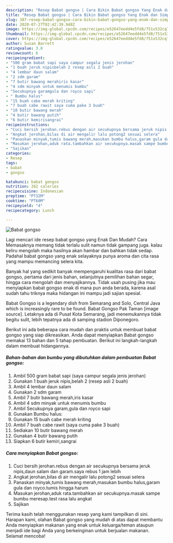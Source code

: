 ```yaml
---
description: "Resep Babat gongso | Cara Bikin Babat gongso Yang Enak dan Simpel"
title: "Resep Babat gongso | Cara Bikin Babat gongso Yang Enak dan Simpel"
slug: 387-resep-babat-gongso-cara-bikin-babat-gongso-yang-enak-dan-simpel
date: 2020-07-27T02:42:39.948Z
image: https://img-global.cpcdn.com/recipes/e52647eedd4e5fd8/751x532cq70/babat-gongso-foto-resep-utama.jpg
thumbnail: https://img-global.cpcdn.com/recipes/e52647eedd4e5fd8/751x532cq70/babat-gongso-foto-resep-utama.jpg
cover: https://img-global.cpcdn.com/recipes/e52647eedd4e5fd8/751x532cq70/babat-gongso-foto-resep-utama.jpg
author: Susan Barrett
ratingvalue: 3.8
reviewcount: 6
recipeingredient:
- "500 gram babat sapi saya campur segala jenis jerohan"
- "1 buah jeruk nipisbelah 2 resep asli 2 buah"
- "4 lembar daun salam"
- "2 sdm garam"
- "7 butir bawang merahiris kasar"
- "4 sdm minyak untuk menumis bumbu"
- "Secukupnya garamgula dan royco sapi"
- " Bumbu halus"
- "15 buah cabe merah kriting"
- "7 buah cabe rawit saya cuma pake 3 buah"
- "10 butir bawang merah"
- "4 butir bawang putih"
- "6 butir kemirisangrai"
recipeinstructions:
- "Cuci bersih jerohan.rebus dengan air secukupnya bersama jeruk nipis,daun salam dan garam.saya rebus 1 jam lebih"
- "Angkat jerohan,bilas di air mengalir lalu potong2 sesuai selera"
- "Panaskan minyak,tumis bawang merah,masukan bumbu halus,garam gula dan royco.tumis hingga harum"
- "Masukan jerohan,aduk rata.tambahkan air secukupnya.masak sampe bumbu meresap.test rasa lalu angkat"
- "Sajikan"
categories:
- Resep
tags:
- babat
- gongso

katakunci: babat gongso 
nutrition: 262 calories
recipecuisine: Indonesian
preptime: "PT32M"
cooktime: "PT60M"
recipeyield: "4"
recipecategory: Lunch

---
```



![Babat gongso](https://img-global.cpcdn.com/recipes/e52647eedd4e5fd8/751x532cq70/babat-gongso-foto-resep-utama.jpg)

Lagi mencari ide resep babat gongso yang Enak Dan Mudah? Cara Memasaknya memang tidak terlalu sulit namun tidak gampang juga. kalau keliru mengolah maka hasilnya akan hambar dan bahkan tidak sedap. Padahal babat gongso yang enak selayaknya punya aroma dan cita rasa yang mampu memancing selera kita.

Banyak hal yang sedikit banyak mempengaruhi kualitas rasa dari babat gongso, pertama dari jenis bahan, selanjutnya pemilihan bahan segar, hingga cara mengolah dan menyajikannya. Tidak usah pusing jika mau menyiapkan babat gongso enak di mana pun anda berada, karena asal sudah tahu triknya maka hidangan ini mampu jadi sajian spesial.

Babat Gongso is a legendary dish from Semarang and Solo, Central Java which is increasingly rare to be found. Babat Gongso Pak Taman [image source]. Letaknya ada di Pusat Kota Semarang, jadi menemukannya tidak begitu sulit, lebih tepatnya ada di samping stadion Diponegoro.


Berikut ini ada beberapa cara mudah dan praktis untuk membuat babat gongso yang siap dikreasikan. Anda dapat menyiapkan Babat gongso memakai 13 bahan dan 5 tahap pembuatan. Berikut ini langkah-langkah dalam membuat hidangannya.

<!--inarticleads1-->

##### Bahan-bahan dan bumbu yang dibutuhkan dalam pembuatan Babat gongso:

1. Ambil 500 gram babat sapi (saya campur segala jenis jerohan)
1. Gunakan 1 buah jeruk nipis,belah 2 (resep asli 2 buah)
1. Ambil 4 lembar daun salam
1. Gunakan 2 sdm garam
1. Ambil 7 butir bawang merah,iris kasar
1. Ambil 4 sdm minyak untuk menumis bumbu
1. Ambil Secukupnya garam,gula dan royco sapi
1. Gunakan  Bumbu halus:
1. Gunakan 15 buah cabe merah kriting
1. Ambil 7 buah cabe rawit (saya cuma pake 3 buah)
1. Sediakan 10 butir bawang merah
1. Gunakan 4 butir bawang putih
1. Siapkan 6 butir kemiri,sangrai




<!--inarticleads2-->

##### Cara menyiapkan Babat gongso:

1. Cuci bersih jerohan.rebus dengan air secukupnya bersama jeruk nipis,daun salam dan garam.saya rebus 1 jam lebih
1. Angkat jerohan,bilas di air mengalir lalu potong2 sesuai selera
1. Panaskan minyak,tumis bawang merah,masukan bumbu halus,garam gula dan royco.tumis hingga harum
1. Masukan jerohan,aduk rata.tambahkan air secukupnya.masak sampe bumbu meresap.test rasa lalu angkat
1. Sajikan




Terima kasih telah menggunakan resep yang kami tampilkan di sini. Harapan kami, olahan Babat gongso yang mudah di atas dapat membantu Anda menyiapkan makanan yang enak untuk keluarga/teman ataupun menjadi ide bagi Anda yang berkeinginan untuk berjualan makanan. Selamat mencoba!
